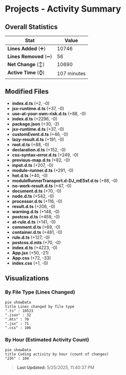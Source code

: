 # Projects - Activity Summary 

## Overall Statistics

| Stat                   | Value                                                             |
| ---------------------- | ----------------------------------------------------------------- |
| **Lines Added** (➕)   | 10746                                          |
| **Lines Removed** (➖) | 56                                        |
| **Net Change** (↕)    | 10690                |
| **Active Time** (⌚)   | 107 minutes |


## Modified Files
- **index.d.ts** (+2, -0)
- **jsx-runtime.d.ts** (+37, -0)
- **use-at-your-own-risk.d.ts** (+88, -0)
- **index.d.ts** (+2296, -0)
- **package.json** (+30, -2)
- **jsx-runtime.d.ts** (+37, -0)
- **customEvent.d.ts** (+46, -0)
- **lazy-result.d.ts** (+191, -0)
- **root.d.ts** (+88, -0)
- **declaration.d.ts** (+152, -0)
- **css-syntax-error.d.ts** (+249, -0)
- **previous-map.d.ts** (+82, -0)
- **input.d.ts** (+207, -0)
- **module-runner.d.ts** (+291, -0)
- **hot.d.ts** (+40, -0)
- **moduleRunnerTransport.d-DJ_mE5sf.d.ts** (+88, -0)
- **no-work-result.d.ts** (+47, -0)
- **document.d.ts** (+70, -0)
- **node.d.ts** (+542, -0)
- **processor.d.ts** (+116, -0)
- **result.d.ts** (+206, -0)
- **warning.d.ts** (+148, -0)
- **postcss.d.ts** (+459, -0)
- **at-rule.d.ts** (+141, -0)
- **comment.d.ts** (+69, -0)
- **container.d.ts** (+481, -0)
- **rule.d.ts** (+127, -0)
- **postcss.d.mts** (+70, -0)
- **index.d.ts** (+4223, -0)
- **App.jsx** (+50, -21)
- **App.css** (+72, -33)
- **index.css** (+1, -0)

## Visualizations

### By File Type (Lines Changed)

```mermaid
pie showData
title Lines changed by file type
".ts" : 10523
".json" : 32
".mts" : 70
".jsx" : 71
".css" : 106
```

### By Hour (Estimated Activity Count)

```mermaid
pie showData
title Coding activity by hour (count of changes)
"23h" : 104
```


> **Last Updated:** 5/25/2025, 11:40:37 PM